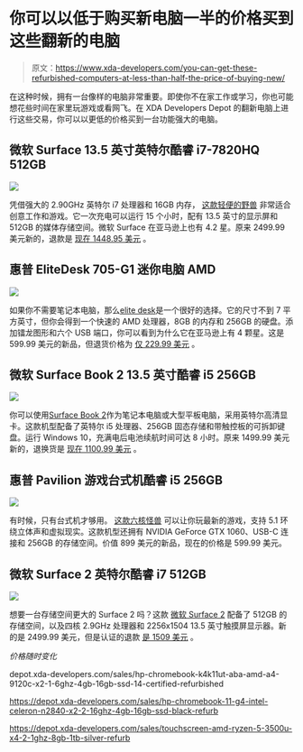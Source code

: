 # 你可以以低于购买新电脑一半的价格买到这些翻新的电脑

> 原文：<https://www.xda-developers.com/you-can-get-these-refurbished-computers-at-less-than-half-the-price-of-buying-new/>

在这种时候，拥有一台像样的电脑非常重要。即使你不在家工作或学习，你也可能想花些时间在家里玩游戏或看网飞。在 XDA Developers Depot 的翻新电脑上进行这些交易，你可以以更低的价格买到一台功能强大的电脑。

## **微软 Surface 13.5 英寸英特尔酷睿 i7-7820HQ 512GB**

**![](img/581cacba97316892c9f237c57045e524.png)**

凭借强大的 2.90GHz 英特尔 i7 处理器和 16GB 内存， [这款轻便的野兽](https://depot.xda-developers.com/sales/microsoft-surface-daw-00009-intel-core-i7-7820hq-x4-2-9ghz-16gb-platinum-certified-refurbished?utm_source=xda-developers.com&utm_medium=referral&utm_campaign=microsoft-surface-daw-00009-intel-core-i7-7820hq-x4-2-9ghz-16gb-platinum-certified-refurbished&utm_term=scsf-385390&utm_content=a0x1P000004NRuY&scsonar=1) 非常适合创意工作和游戏。它一次充电可以运行 15 个小时，配有 13.5 英寸的显示屏和 512GB 的媒体存储空间。微软 Surface 在亚马逊上也有 4.2 星。原来 2499.99 美元新的，退款是 [现在 1448.95 美元](https://depot.xda-developers.com/sales/microsoft-surface-daw-00009-intel-core-i7-7820hq-x4-2-9ghz-16gb-platinum-certified-refurbished?utm_source=xda-developers.com&utm_medium=referral&utm_campaign=microsoft-surface-daw-00009-intel-core-i7-7820hq-x4-2-9ghz-16gb-platinum-certified-refurbished&utm_term=scsf-385390&utm_content=a0x1P000004NRuY&scsonar=1) 。

## **惠普 EliteDesk 705-G1 迷你电脑 AMD**

**![](img/3a91c1a801e83b2cff9bb110c80b47b9.png)**

如果你不需要笔记本电脑，那么[elite desk](https://depot.xda-developers.com/sales/hp-elitedesk-705-g1-amd-a8-7600b-x2-3-1ghz-8gb-256gb-ssd-win7-refurbished?utm_source=xda-developers.com&utm_medium=referral&utm_campaign=hp-elitedesk-705-g1-amd-a8-7600b-x2-3-1ghz-8gb-256gb-ssd-win7-refurbished&utm_term=scsf-385468&utm_content=a0x1P000004NRuY&scsonar=1)是一个很好的选择。它的尺寸不到 7 平方英寸，但你会得到一个快速的 AMD 处理器，8GB 的内存和 256GB 的硬盘。添加镭龙图形和六个 USB 端口，你可以看到为什么它在亚马逊上有 4 颗星。这是 599.99 美元的新品，但退货价格为 [仅 229.99 美元](https://depot.xda-developers.com/sales/hp-elitedesk-705-g1-amd-a8-7600b-x2-3-1ghz-8gb-256gb-ssd-win7-refurbished?utm_source=xda-developers.com&utm_medium=referral&utm_campaign=hp-elitedesk-705-g1-amd-a8-7600b-x2-3-1ghz-8gb-256gb-ssd-win7-refurbished&utm_term=scsf-385468&utm_content=a0x1P000004NRuY&scsonar=1) 。

## **微软 Surface Book 2 13.5 英寸酷睿 i5 256GB**

![](img/aa2f53cef5b6e15adaee1ff8d93294ac.png)

你可以使用[Surface Book 2](https://depot.xda-developers.com/sales/microsoft-surface-book-jlv-00001-intel-i5-7300u-x2-2-6ghz-8gb-certified-refurbished?utm_source=xda-developers.com&utm_medium=referral&utm_campaign=microsoft-surface-book-jlv-00001-intel-i5-7300u-x2-2-6ghz-8gb-certified-refurbished&utm_term=scsf-385469&utm_content=a0x1P000004NRuY&scsonar=1)作为笔记本电脑或大型平板电脑，采用英特尔高清显卡。这款机型配备了英特尔 i5 处理器、256GB 固态存储和带触控板的可拆卸键盘。运行 Windows 10，充满电后电池续航时间可达 8 小时。原来 1499.99 美元新的，退换货是 [现在 1100.99 美元](https://depot.xda-developers.com/sales/microsoft-surface-book-jlv-00001-intel-i5-7300u-x2-2-6ghz-8gb-certified-refurbished?utm_source=xda-developers.com&utm_medium=referral&utm_campaign=microsoft-surface-book-jlv-00001-intel-i5-7300u-x2-2-6ghz-8gb-certified-refurbished&utm_term=scsf-385469&utm_content=a0x1P000004NRuY&scsonar=1) 。

## **惠普 Pavilion 游戏台式机酷睿 i5 256GB**

**![](img/bcb088771a2a03c018d12f525f929038.png)**

有时候，只有台式机才够用。 [这款六核怪兽](https://depot.xda-developers.com/sales/hp-pavilion-gaming-desktop-790-0020-intel-i5-8400-x6-2-8ghz-8gb-256gb-ssd-win10-certified-refurbished?utm_source=xda-developers.com&utm_medium=referral&utm_campaign=hp-pavilion-gaming-desktop-790-0020-intel-i5-8400-x6-2-8ghz-8gb-256gb-ssd-win10-certified-refurbished&utm_term=scsf-385470&utm_content=a0x1P000004NRuY&scsonar=1) 可以让你玩最新的游戏，支持 5.1 环绕立体声和虚拟现实。这款机型还拥有 NVIDIA GeForce GTX 1060、USB-C 连接和 256GB 的存储空间。价值 899 美元的新品，现在的价格是 599.99 美元[](https://depot.xda-developers.com/sales/hp-pavilion-gaming-desktop-790-0020-intel-i5-8400-x6-2-8ghz-8gb-256gb-ssd-win10-certified-refurbished?utm_source=xda-developers.com&utm_medium=referral&utm_campaign=hp-pavilion-gaming-desktop-790-0020-intel-i5-8400-x6-2-8ghz-8gb-256gb-ssd-win10-certified-refurbished&utm_term=scsf-385470&utm_content=a0x1P000004NRuY&scsonar=1)。

## **微软 Surface 2 英特尔酷睿 i7 512GB**

**![](img/4ada1937b8dab59fd691a498246ad019.png)**

想要一台存储空间更大的 Surface 2 吗？这款 [微软 Surface 2](https://depot.xda-developers.com/sales/microsoft-surface-2-intel-core-i7-7820hq-x4-2-9ghz-16gb-ram-512gb-platinum-certified-refurbished?utm_source=xda-developers.com&utm_medium=referral&utm_campaign=microsoft-surface-2-intel-core-i7-7820hq-x4-2-9ghz-16gb-ram-512gb-platinum-certified-refurbished&utm_term=scsf-385473&utm_content=a0x1P000004NRuY&scsonar=1) 配备了 512GB 的存储空间，以及四核 2.9GHz 处理器和 2256x1504 13.5 英寸触摸屏显示器。新的是 2499.99 美元，但是认证的退款 [是 1509 美元](https://depot.xda-developers.com/sales/microsoft-surface-2-intel-core-i7-7820hq-x4-2-9ghz-16gb-ram-512gb-platinum-certified-refurbished?utm_source=xda-developers.com&utm_medium=referral&utm_campaign=microsoft-surface-2-intel-core-i7-7820hq-x4-2-9ghz-16gb-ram-512gb-platinum-certified-refurbished&utm_term=scsf-385473&utm_content=a0x1P000004NRuY&scsonar=1) 。

*价格随时变化*

depot.xda-developers.com/sales/hp-chromebook-k4k11ut-aba-amd-a4-9120c-x2-1-6ghz-4gb-16gb-ssd-14-certified-refurbished

https://depot.xda-developers.com/sales/hp-chromebook-11-g4-intel-celeron-n2840-x2-2-16ghz-4gb-16gb-ssd-black-refurb

https://depot.xda-developers.com/sales/touchscreen-amd-ryzen-5-3500u-x4-2-1ghz-8gb-1tb-silver-refurb
